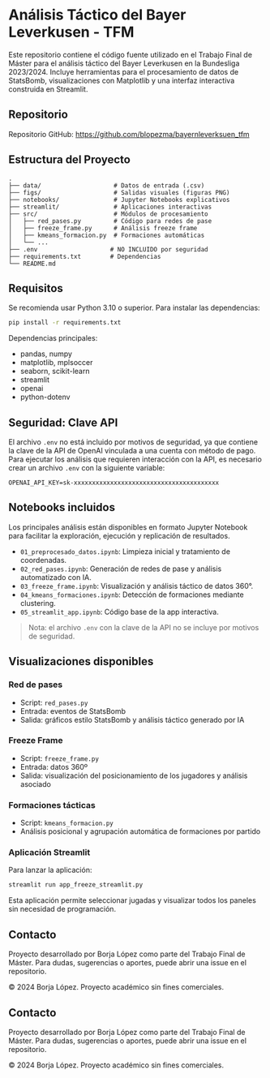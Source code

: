 # Análisis Táctico del Bayer Leverkusen - TFM

Este repositorio contiene el código fuente utilizado en el Trabajo Final de Máster para el análisis táctico del Bayer Leverkusen en la Bundesliga 2023/2024. Incluye herramientas para el procesamiento de datos de StatsBomb, visualizaciones con Matplotlib y una interfaz interactiva construida en Streamlit.

## Repositorio

Repositorio GitHub: https://github.com/blopezma/bayernleverksuen_tfm

## Estructura del Proyecto

```
.
├── data/                    # Datos de entrada (.csv)
├── figs/                    # Salidas visuales (figuras PNG)
├── notebooks/               # Jupyter Notebooks explicativos
├── streamlit/               # Aplicaciones interactivas
├── src/                     # Módulos de procesamiento
│   ├── red_pases.py         # Código para redes de pase
│   ├── freeze_frame.py      # Análisis freeze frame
│   ├── kmeans_formacion.py  # Formaciones automáticas
│   └── ...
├── .env                    # NO INCLUIDO por seguridad
├── requirements.txt        # Dependencias
└── README.md
```

## Requisitos

Se recomienda usar Python 3.10 o superior. Para instalar las dependencias:

```bash
pip install -r requirements.txt
```

Dependencias principales:
- pandas, numpy
- matplotlib, mplsoccer
- seaborn, scikit-learn
- streamlit
- openai
- python-dotenv

## Seguridad: Clave API

El archivo `.env` no está incluido por motivos de seguridad, ya que contiene la clave de la API de OpenAI vinculada a una cuenta con método de pago. Para ejecutar los análisis que requieren interacción con la API, es necesario crear un archivo `.env` con la siguiente variable:

```
OPENAI_API_KEY=sk-xxxxxxxxxxxxxxxxxxxxxxxxxxxxxxxxxxxxxxxx
```

## Notebooks incluidos

Los principales análisis están disponibles en formato Jupyter Notebook para facilitar la exploración, ejecución y replicación de resultados.

- `01_preprocesado_datos.ipynb`: Limpieza inicial y tratamiento de coordenadas.
- `02_red_pases.ipynb`: Generación de redes de pase y análisis automatizado con IA.
- `03_freeze_frame.ipynb`: Visualización y análisis táctico de datos 360°.
- `04_kmeans_formaciones.ipynb`: Detección de formaciones mediante clustering.
- `05_streamlit_app.ipynb`: Código base de la app interactiva.

> Nota: el archivo `.env` con la clave de la API no se incluye por motivos de seguridad.

## Visualizaciones disponibles

### Red de pases
- Script: `red_pases.py`
- Entrada: eventos de StatsBomb
- Salida: gráficos estilo StatsBomb y análisis táctico generado por IA

### Freeze Frame
- Script: `freeze_frame.py`
- Entrada: datos 360º
- Salida: visualización del posicionamiento de los jugadores y análisis asociado

### Formaciones tácticas
- Script: `kmeans_formacion.py`
- Análisis posicional y agrupación automática de formaciones por partido

### Aplicación Streamlit

Para lanzar la aplicación:

```bash
streamlit run app_freeze_streamlit.py
```

Esta aplicación permite seleccionar jugadas y visualizar todos los paneles sin necesidad de programación.

## Contacto

Proyecto desarrollado por Borja López como parte del Trabajo Final de Máster. Para dudas, sugerencias o aportes, puede abrir una issue en el repositorio.

© 2024 Borja López. Proyecto académico sin fines comerciales.

## Contacto

Proyecto desarrollado por Borja López como parte del Trabajo Final de Máster. Para dudas, sugerencias o aportes, puede abrir una issue en el repositorio.

© 2024 Borja López. Proyecto académico sin fines comerciales.
